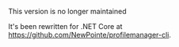 This version is no longer maintained

It's been rewritten for .NET Core at https://github.com/NewPointe/profilemanager-cli.
